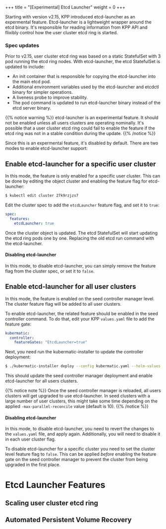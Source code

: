+++
title = "[Experimental] Etcd Launcher"
weight = 0
+++

Starting with version v2.15, KPP introduced etcd-launcher as an expermental feature. Etcd-launcher is a lightweight wrapper around the etcd binary. It's responsible for reading information from KPP API and flixibly control how the user cluster etcd ring is started.

### Spec updates
Prior to v2.15, user cluster etcd ring was based on a static StatefulSet with 3 pod running the etcd ring nodes.
With etcd-launcher, the etcd StatefulSet is updated to include:
- An init container that is responsible for copying the etcd-launcher into the main etcd pod.
- Additional environment variables used by the etcd-launcher and etcdctl binary for simpler operations.
- A liveness probe to improve stability.
- The pod command is updated to run etcd-launcher binary instead of the etcd server binary.

{{% notice warning %}}
etcd-launcher is an experimental feature. It should not be enabled unless all users clusters are operating nominally. It's possible that a user cluster etcd ring could fail to enable the feature if the etcd ring was not in a stable condition during the update.
{{% /notice %}}

Since this is an expermental feature, it's disabled by default. There are two modes to enable etcd-launcher support:
## Enable etcd-launcher for a specific user cluster
In this mode, the feature is only enabled for a specific user cluster. This can be done by editing the object cluster and enabling the feature flag for etcd-launcher:

```bash
$ kubectl edit cluster 27k9rzjzs7
```

Edit the cluster spec to add the `etcdLauncher` feature flag, and set it to `true`:

```yaml
spec:
  features:
    etcdLauncher: true
```

Once the cluster object is updated. The etcd StatefulSet will start updating the etcd ring pods one by one. Replacing the old etcd run command with the etcd-launcher.

#### Disabling etcd-launcher
In this mode, to disable etcd-launcher, you can simply remove the feature flag from the cluster spec, or set it to `false`.

## Enable etcd-launcher for all user clusters
In this mode, the feature is enabled on the seed controller manager level. The cluster feature flag will be added to all user clusters.

To enable etcd-launcher, the related feature should be enabled in the seed controller command. To do that, edit your KPP `values.yaml` file to add the feature gate:

```yaml
kubermatic:
  controller:
    featureGates: "EtcdLauncher=true"
```
Next, you need run the kubermatic-installer to update the controller deployment:

```bash
$ ./kubermatic-installer deploy --config kubermatic.yaml --helm-values values.yaml
```
This should update the seed controller manager deployment and enable etcd-launcher for all users clusters.

{{% notice note %}}
Once the seed controller manager is reloaded, all users clusters will get upgraded to use etcd-launcher. In seed clusters with a large number of user clusters, this might take some time depending on the applied `-max-parallel-reconcile` value (default is 10).
{{% /notice %}}


#### Disabling etcd-launcher
In this mode, to disable etcd-launcher, you need to revert the changes to the `values.yaml` file, and apply again. Additionally, you will need to disable it in each user cluster flag.

To disable etcd-launcher for a specific cluster you need to set the cluster level feature flag to `false`. This can be applied _before_ enabling the feature gate on the seed controller manager to prevent the cluster from being upgraded in the first place.


# Etcd Launcher Features


## Scaling user cluster etcd ring


## Automated Persistent Volume Recovery
